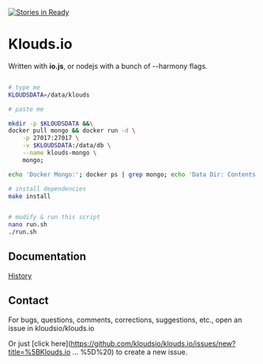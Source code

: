 [![Stories in Ready](https://badge.waffle.io/metadevfoundation/klouds.io.svg?label=ready&title=Ready)](http://waffle.io/metadevfoundation/klouds.io)


# Klouds.io

Written with **io.js**, or nodejs with a bunch of --harmony flags.


```bash

# type me
KLOUDSDATA=/data/klouds

# paste me

mkdir -p $KLOUDSDATA &&\
docker pull mongo && docker run -d \
	-p 27017:27017 \
	-v $KLOUDSDATA:/data/db \
	--name klouds-mongo \
	mongo;

echo 'Docker Mongo:'; docker ps | grep mongo; echo 'Data Dir: Contents'; ls $KLOUDSDATA

# install dependencies
make install


# modify & run this script
nano run.sh
./run.sh

```



## Documentation

[History](docs/history.md)

## Contact

For bugs, questions, comments, corrections, suggestions, etc., open an issue in kloudsio/klouds.io

Or just [click here](https://github.com/kloudsio/klouds.io/issues/new?title=%5BKlouds.io ... %5D%20) to create a new issue.